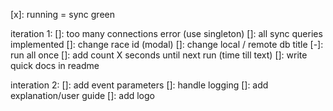 [x]: running = sync green

iteration 1:
[]: too many connections error (use singleton)
[]: all sync queries implemented
[]: change race id (modal)
[]: change local / remote db title
[-]: run all once
[]: add count X seconds until next run (time till text)
[]: write quick docs in readme

interation 2:
[]: add event parameters
[]: handle logging
[]: add explanation/user guide
[]: add logo
